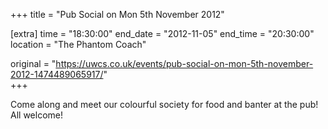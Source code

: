+++
title = "Pub Social on Mon 5th November 2012"

[extra]
time = "18:30:00"
end_date = "2012-11-05"
end_time = "20:30:00"
location = "The Phantom Coach"

original = "https://uwcs.co.uk/events/pub-social-on-mon-5th-november-2012-1474489065917/"    
+++

Come along and meet our colourful society for food and banter at the pub\! All welcome\!

